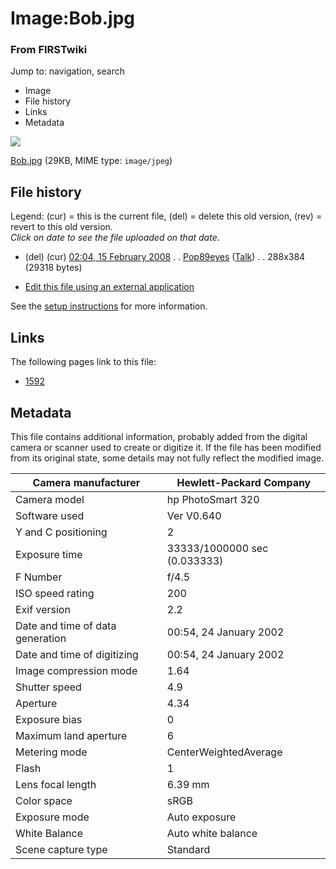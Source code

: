 

# Image:Bob.jpg

### From FIRSTwiki

Jump to: navigation, search

  * Image
  * File history
  * Links
  * Metadata

![](/media/0/04/Bob.jpg)

[Bob.jpg](/media/0/04/Bob.jpg "Bob.jpg" ) (29KB, MIME type: `image/jpeg`)

## File history

Legend: (cur) = this is the current file, (del) = delete this old version,
(rev) = revert to this old version.  
_Click on date to see the file uploaded on that date_.

  * (del) (cur) [02:04, 15 February 2008](/media/0/04/Bob.jpg "/media/0/04/Bob.jpg" ) . . [Pop89eyes](/index.php?title=User:Pop89eyes&action=edit "User:Pop89eyes" ) ([Talk](/index.php?title=User_talk:Pop89eyes&action=edit "User talk:Pop89eyes" )) . . 288x384 (29318 bytes)
  

  * [Edit this file using an external application](/index.php?title=Image:Bob.jpg&action=edit&externaledit=true&mode=file "Image:Bob.jpg" )

See the [setup
instructions](http://meta.wikimedia.org/wiki/Help:External_editors
"http://meta.wikimedia.org/wiki/Help:External_editors" ) for more information.

## Links

The following pages link to this file:

  * [1592](/index.php/1592 "1592" )

## Metadata

This file contains additional information, probably added from the digital
camera or scanner used to create or digitize it. If the file has been modified
from its original state, some details may not fully reflect the modified
image.

Camera manufacturer |  Hewlett-Packard Company  
---|---  
Camera model |  hp PhotoSmart 320  
Software used |  Ver V0.640  
Y and C positioning |  2  
Exposure time |  33333/1000000 sec (0.033333)  
F Number |  f/4.5  
ISO speed rating |  200  
Exif version |  2.2  
Date and time of data generation |  00:54, 24 January 2002  
Date and time of digitizing |  00:54, 24 January 2002  
Image compression mode |  1.64  
Shutter speed |  4.9  
Aperture |  4.34  
Exposure bias |  0  
Maximum land aperture |  6  
Metering mode |  CenterWeightedAverage  
Flash |  1  
Lens focal length |  6.39 mm  
Color space |  sRGB  
Exposure mode |  Auto exposure  
White Balance |  Auto white balance  
Scene capture type |  Standard  
  
